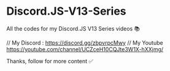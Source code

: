 # Discord.JS-V13-Series
All the codes for my Discord.JS V13 Series videos 📚

// My Discord : https://discord.gg/zbpvrpcMwy
// My Youtube https://youtube.com/channel/UCZceH10CQJte3W1X-hXXjmg/

Thanks, follow for more content ✅
